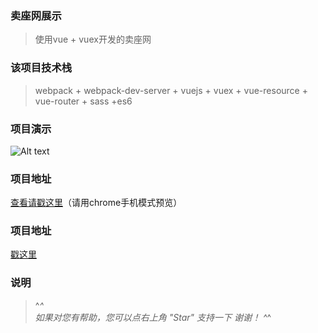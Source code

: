 ### 卖座网展示

> 使用vue + vuex开发的卖座网

### 该项目技术栈

> webpack + webpack-dev-server + vuejs + vuex + vue-resource + vue-router + sass +es6

### 项目演示

![Alt text](./mzw.gif)

### 项目地址

[查看请戳这里](http://chenshuai110.oschina.io/mzw)（请用chrome手机模式预览）

### 项目地址

[戳这里](https://github.com/cspp01/vue-c)

### 说明

>   ^_^  
>  如果对您有帮助，您可以点右上角 "Star" 支持一下 谢谢！ 
>  ^_^
